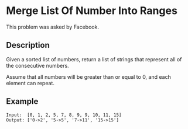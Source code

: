 # Merge List Of Number Into Ranges

This problem was asked by Facebook.

## Description

Given a sorted list of numbers, return a list of strings that represent all of the consecutive numbers.

Assume that all numbers will be greater than or equal to 0, and each element can repeat.

## Example

```
Input:  [0, 1, 2, 5, 7, 8, 9, 9, 10, 11, 15]
Output: ['0->2', '5->5', '7->11', '15->15']
```
